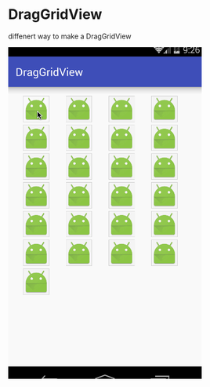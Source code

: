 # DragGridView
diffenert way to make a DragGridView

![](https://github.com/5peak2me/DragGridView/blob/master/gif/demo.gif)
